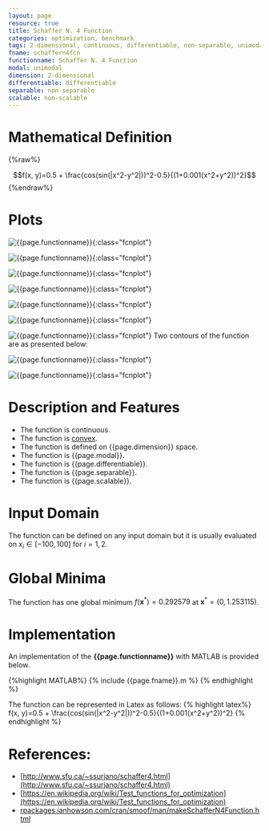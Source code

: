 ```yaml
---
layout: page
resource: true
title: Schaffer N. 4 Function
categories: optimization, benchmark
tags: 2-dimensional, continuous, differentiable, non-separable, unimodal, non-scalable
fname: schaffern4fcn
functionname: Schaffer N. 4 Function
modal: unimodal
dimension: 2-dimensional
differentiable: differentiable
separable: non-separable
scalable: non-scalable
---
```

<head>
	<script type="text/x-mathjax-config">
	  MathJax.Hub.Config({tex2jax: {inlineMath: [['$','$'], ['\\(','\\)']]}});
	</script>
	<script type="text/javascript" async
	  src="https://cdn.mathjax.org/mathjax/latest/MathJax.js?config=TeX-AMS_CHTML">
	</script>
</head>


# Mathematical Definition

{%raw%}

$$f(x, y)=0.5 + \frac{cos(sin(|x^2-y^2|))^2-0.5}{(1+0.001(x^2+y^2))^2}$$
{%endraw%}

# Plots
![{{page.functionname}}]({{site.baseurl}}/benchmarkfcns/plots/{{page.fname}}.png){:class="fcnplot"}

![{{page.functionname}}]({{site.baseurl}}/benchmarkfcns/plots/{{page.fname}}_2.png){:class="fcnplot"}

![{{page.functionname}}]({{site.baseurl}}/benchmarkfcns/plots/{{page.fname}}_3.png){:class="fcnplot"}

![{{page.functionname}}]({{site.baseurl}}/benchmarkfcns/plots/{{page.fname}}_4.png){:class="fcnplot"}

![{{page.functionname}}]({{site.baseurl}}/benchmarkfcns/plots/{{page.fname}}_5.png){:class="fcnplot"}

![{{page.functionname}}]({{site.baseurl}}/benchmarkfcns/plots/{{page.fname}}_6.png){:class="fcnplot"}

![{{page.functionname}}]({{site.baseurl}}/benchmarkfcns/plots/{{page.fname}}_7.png){:class="fcnplot"}
Two contours of the function are as presented below:

![{{page.functionname}}]({{site.baseurl}}/benchmarkfcns/plots/{{page.fname}}_contour.png){:class="fcnplot"}

![{{page.functionname}}]({{site.baseurl}}/benchmarkfcns/plots/{{page.fname}}_contour_2.png){:class="fcnplot"}

# Description and Features
* The function is continuous.
* The function is [convex](https://en.wikipedia.org/wiki/Convex_function).
* The function is defined on {{page.dimension}} space.
* The function is {{page.modal}}.
* The function is {{page.differentiable}}.
* The function is {{page.separable}}.
* The function is {{page.scalable}}.

# Input Domain
The function can be defined on any input domain but it is usually evaluated on $x_i \in [-100, 100]$ for $i=1, 2$.

# Global Minima
The function has one global minimum $f(\textbf{x}^{\ast})=0.292579$ at $\textbf{x}^{\ast} = (0, 1.253115)$.

# Implementation
An implementation of the **{{page.functionname}}** with MATLAB is provided below. 

{%highlight MATLAB%}
{% include {{page.fname}}.m %}
{% endhighlight %}

The function can be represented in Latex as follows:
{% highlight latex%}
f(x, y)=0.5 + \frac{cos(sin(|x^2-y^2|))^2-0.5}{(1+0.001(x^2+y^2))^2}
{% endhighlight %}

# References:
* [http://www.sfu.ca/~ssurjano/schaffer4.html](http://www.sfu.ca/~ssurjano/schaffer4.html)
* [https://en.wikipedia.org/wiki/Test_functions_for_optimization](https://en.wikipedia.org/wiki/Test_functions_for_optimization)
* [rpackages.ianhowson.com/cran/smoof/man/makeSchafferN4Function.html](rpackages.ianhowson.com/cran/smoof/man/makeSchafferN4Function.html)